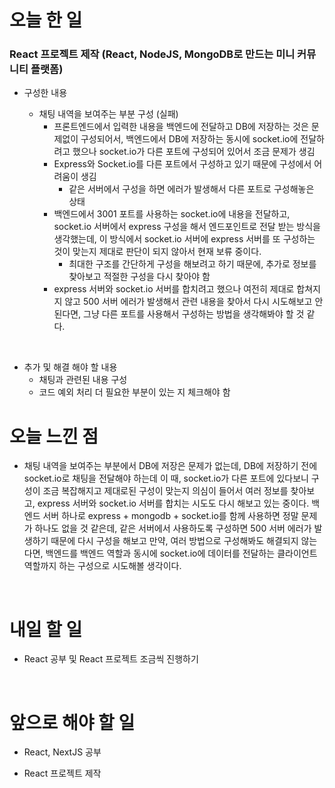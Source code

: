 # 오늘 한 일

### React 프로젝트 제작 (React, NodeJS, MongoDB로 만드는 미니 커뮤니티 플랫폼)

- 구성한 내용

  - 채팅 내역을 보여주는 부분 구성 (실패)
    - 프론트엔드에서 입력한 내용을 백엔드에 전달하고 DB에 저장하는 것은 문제없이 구성되어서, 백엔드에서 DB에 저장하는 동시에 socket.io에 전달하려고 했으나 socket.io가 다른 포트에 구성되어 있어서 조금 문제가 생김
    - Express와 Socket.io를 다른 포트에서 구성하고 있기 때문에 구성에서 어려움이 생김
      - 같은 서버에서 구성을 하면 에러가 발생해서 다른 포트로 구성해놓은 상태
    - 백엔드에서 3001 포트를 사용하는 socket.io에 내용을 전달하고, socket.io 서버에서 express 구성을 해서 엔드포인트로 전달 받는 방식을 생각했는데, 이 방식에서 socket.io 서버에 express 서버를 또 구성하는 것이 맞는지 제대로 판단이 되지 않아서 현재 보류 중이다.
      - 최대한 구조를 간단하게 구성을 해보려고 하기 때문에, 추가로 정보를 찾아보고 적절한 구성을 다시 찾아야 함
    - express 서버와 socket.io 서버를 합치려고 했으나 여전히 제대로 합쳐지지 않고 500 서버 에러가 발생해서 관련 내용을 찾아서 다시 시도해보고 안된다면, 그냥 다른 포트를 사용해서 구성하는 방법을 생각해봐야 할 것 같다.

<br />

- 추가 및 해결 해야 할 내용
  - 채팅과 관련된 내용 구성
  - 코드 예외 처리 더 필요한 부분이 있는 지 체크해야 함

# 오늘 느낀 점

- 채팅 내역을 보여주는 부분에서 DB에 저장은 문제가 없는데, DB에 저장하기 전에 socket.io로 채팅을 전달해야 하는데 이 때, socket.io가 다른 포트에 있다보니 구성이 조금 복잡해지고 제대로된 구성이 맞는지 의심이 들어서 여러 정보를 찾아보고, express 서버와 socket.io 서버를 합치는 시도도 다시 해보고 있는 중이다. 백엔드 서버 하나로 express + mongodb + socket.io를 함께 사용하면 정말 문제가 하나도 없을 것 같은데, 같은 서버에서 사용하도록 구성하면 500 서버 에러가 발생하기 때문에 다시 구성을 해보고 만약, 여러 방법으로 구성해봐도 해결되지 않는다면, 백엔드를 백엔드 역할과 동시에 socket.io에 데이터를 전달하는 클라이언트 역할까지 하는 구성으로 시도해볼 생각이다.

<br />

# 내일 할 일

- React 공부 및 React 프로젝트 조금씩 진행하기

<br />

# 앞으로 해야 할 일

- React, NextJS 공부

- React 프로젝트 제작

